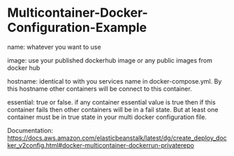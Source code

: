 # Multicontainer-Docker-Configuration-Example
name: whatever you want to use


image: use your published dockerhub image or any public images from docker hub


hostname: identical to with you services name in docker-compose.yml. By this hostname other containers will be connect to this container.


essential: true or false. if any container essential value is true then if this container fails then other containers will be in a fail state. But at least one container must be in true state in your multi docker configuration file.


Documentation: https://docs.aws.amazon.com/elasticbeanstalk/latest/dg/create_deploy_docker_v2config.html#docker-multicontainer-dockerrun-privaterepo


